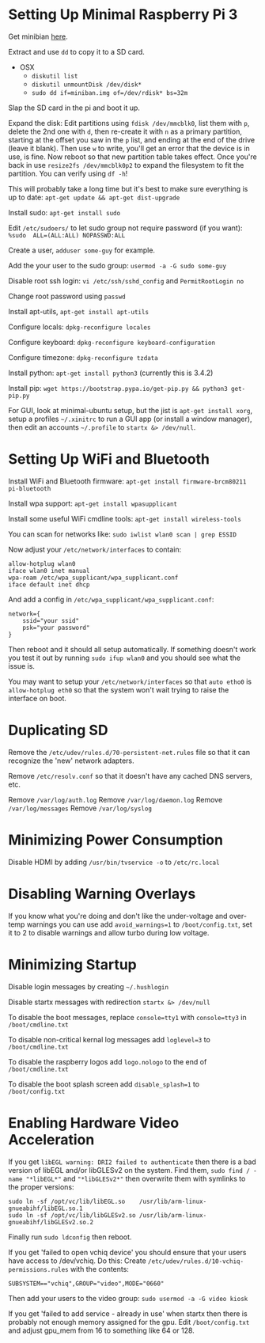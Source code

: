 # Setting Up Minimal Raspberry Pi 3
Get minibian [here](https://minibianpi.wordpress.com/setup/).

Extract and use `dd` to copy it to a SD card.

* OSX
    * `diskutil list`
    * `diskutil unmountDisk /dev/disk*`
    * `sudo dd if=miniban.img of=/dev/rdisk* bs=32m`

Slap the SD card in the pi and boot it up.

Expand the disk:
Edit partitions using `fdisk /dev/mmcblk0`, list them with `p`, delete the 2nd one
with `d`, then re-create it with `n` as a primary partition, starting at the offset
you saw in the `p` list, and ending at the end of the drive (leave it blank). Then
use `w` to write, you'll get an error that the device is in use, is fine.
Now reboot so that new partition table takes effect. Once you're back in use
`resize2fs /dev/mmcblk0p2` to expand the filesystem to fit the partition. You can
verify using `df -h`!

This will probably take a long time but it's best to make sure everything is
up to date: `apt-get update && apt-get dist-upgrade`

Install sudo: `apt-get install sudo`

Edit `/etc/sudoers/` to let sudo group not require password (if you want):
`%sudo  ALL=(ALL:ALL) NOPASSWD:ALL`

Create a user, `adduser some-guy` for example.

Add the your user to the sudo group: `usermod -a -G sudo some-guy`

Disable root ssh login: `vi /etc/ssh/sshd_config` and `PermitRootLogin no`

Change root password using `passwd`

Install apt-utils, `apt-get install apt-utils`

Configure locals: `dpkg-reconfigure locales`

Configure keyboard: `dpkg-reconfigure keyboard-configuration`

Configure timezone: `dpkg-reconfigure tzdata`

Install python: `apt-get install python3` (currently this is 3.4.2)

Install pip: `wget https://bootstrap.pypa.io/get-pip.py && python3 get-pip.py`

For GUI, look at minimal-ubuntu setup, but the jist is `apt-get install xorg`,
setup a profiles `~/.xinitrc` to run a GUI app (or install a window manager),
then edit an accounts `~/.profile` to `startx &> /dev/null`.


# Setting Up WiFi and Bluetooth
Install WiFi and Bluetooth firmware: `apt-get install firmware-brcm80211 pi-bluetooth`

Install wpa support: `apt-get install wpasupplicant`

Install some useful WiFi cmdline tools: `apt-get install wireless-tools`

You can scan for networks like: `sudo iwlist wlan0 scan | grep ESSID`

Now adjust your `/etc/network/interfaces` to contain:
```
allow-hotplug wlan0
iface wlan0 inet manual
wpa-roam /etc/wpa_supplicant/wpa_supplicant.conf
iface default inet dhcp
```

And add a config in `/etc/wpa_supplicant/wpa_supplicant.conf`:
```
network={
    ssid="your ssid"
    psk="your password"
}
```

Then reboot and it should all setup automatically. If something doesn't work you
test it out by running `sudo ifup wlan0` and you should see what the issue is.

You may want to setup your `/etc/network/interfaces` so that `auto etho0` is `allow-hotplug eth0`
so that the system won't wait trying to raise the interface on boot.


# Duplicating SD
Remove the `/etc/udev/rules.d/70-persistent-net.rules` file so that it can recognize
the 'new' network adapters.

Remove `/etc/resolv.conf` so that it doesn't have any cached DNS servers, etc.

Remove `/var/log/auth.log`
Remove `/var/log/daemon.log`
Remove `/var/log/messages`
Remove `/var/log/syslog`


# Minimizing Power Consumption
Disable HDMI by adding `/usr/bin/tvservice -o` to `/etc/rc.local`


# Disabling Warning Overlays
If you know what you're doing and don't like the under-voltage and over-temp
warnings you can use add `avoid_warnings=1` to `/boot/config.txt`, set it to 2
to disable warnings and allow turbo during low voltage.


# Minimizing Startup
Disable login messages by creating `~/.hushlogin`

Disable startx messages with redirection `startx &> /dev/null`

To disable the boot messages, replace `console=tty1` with `console=tty3` in `/boot/cmdline.txt`

To disable non-critical kernal log messages add `loglevel=3` to `/boot/cmdline.txt`

To disable the raspberry logos add `logo.nologo` to the end of `/boot/cmdline.txt`

To disable the boot splash screen add `disable_splash=1` to `/boot/config.txt`


# Enabling Hardware Video Acceleration
If you get `libEGL warning: DRI2 failed to authenticate` then there is a bad version of libEGL
and/or libGLESv2 on the system. Find them, `sudo find / -name "*libEGL*"` and `"*libGLESv2*"`
then overwrite them with symlinks to the proper versions:
```
sudo ln -sf /opt/vc/lib/libEGL.so    /usr/lib/arm-linux-gnueabihf/libEGL.so.1
sudo ln -sf /opt/vc/lib/libGLESv2.so /usr/lib/arm-linux-gnueabihf/libGLESv2.so.2
```
Finally run `sudo ldconfig` then reboot.

If you get 'failed to open vchiq device' you should ensure that your users have access to
/dev/vchiq. Do this:
Create `/etc/udev/rules.d/10-vchiq-permissions.rules` with the contents:
```
SUBSYSTEM=="vchiq",GROUP="video",MODE="0660"
```
Then add your users to the video group: `sudo usermod -a -G video kiosk`

If you get 'failed to add service - already in use' when startx then there is probably
not enough memory assigned for the gpu. Edit `/boot/config.txt` and adjust gpu_mem from 16 to
something like 64 or 128.
